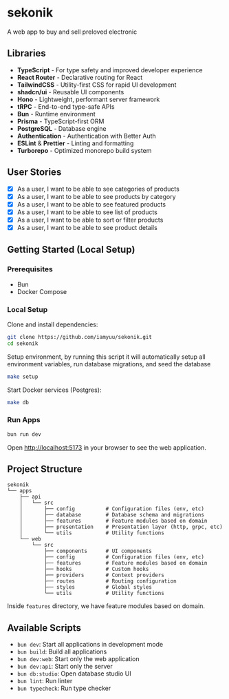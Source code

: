# sekonik

A web app to buy and sell preloved electronic

## Libraries

- **TypeScript** - For type safety and improved developer experience
- **React Router** - Declarative routing for React
- **TailwindCSS** - Utility-first CSS for rapid UI development
- **shadcn/ui** - Reusable UI components
- **Hono** - Lightweight, performant server framework
- **tRPC** - End-to-end type-safe APIs
- **Bun** - Runtime environment
- **Prisma** - TypeScript-first ORM
- **PostgreSQL** - Database engine
- **Authentication** - Authentication with Better Auth
- **ESLint** & **Prettier** - Linting and formatting
- **Turborepo** - Optimized monorepo build system

## User Stories

- [x] As a user, I want to be able to see categories of products
- [x] As a user, I want to be able to see products by category
- [x] As a user, I want to be able to see featured products
- [x] As a user, I want to be able to see list of products
- [x] As a user, I want to be able to sort or filter products
- [x] As a user, I want to be able to see product details

## Getting Started (Local Setup)

### Prerequisites

- Bun
- Docker Compose

### Local Setup

Clone and install dependencies:

```bash
git clone https://github.com/iamyuu/sekonik.git
cd sekonik
```

Setup environment, by running this script it will automatically setup all environment variables, run database migrations, and seed the database

```bash
make setup
```

Start Docker services (Postgres):

```bash
make db
```

### Run Apps

```bash
bun run dev
```

Open [http://localhost:5173](http://localhost:5173) in your browser to see the web application.

## Project Structure

```
sekonik
└── apps
    ├── api
    │   └── src
    │       ├── config          # Configuration files (env, etc)
    │       ├── database        # Database schema and migrations
    │       ├── features        # Feature modules based on domain
    │       ├── presentation    # Presentation layer (http, grpc, etc)
    │       └── utils           # Utility functions
    └── web
        └── src
            ├── components      # UI components
            ├── config          # Configuration files (env, etc)
            ├── features        # Feature modules based on domain
            ├── hooks           # Custom hooks
            ├── providers       # Context providers
            ├── routes          # Routing configuration
            ├── styles          # Global styles
            └── utils           # Utility functions
```

Inside `features` directory, we have feature modules based on domain.

## Available Scripts

- `bun dev`: Start all applications in development mode
- `bun build`: Build all applications
- `bun dev:web`: Start only the web application
- `bun dev:api`: Start only the server
- `bun db:studio`: Open database studio UI
- `bun lint`: Run linter
- `bun typecheck`: Run type checker
